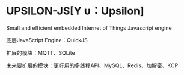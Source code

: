 # UPSILON-JS[Υ υ：Upsilon]
Small and efficient embedded Internet of Things Javascript engine

底层JavaScript Engine：QuickJS

扩展的模块：MQTT、SQLite



未来要扩展的模块：更好用的多线程API、MySQL、Redis、加解密、KCP
